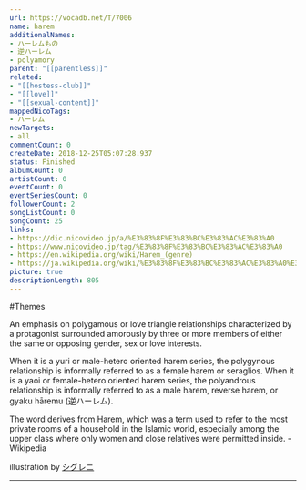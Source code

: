 ```yaml
---
url: https://vocadb.net/T/7006
name: harem
additionalNames: 
- ハーレムもの
- 逆ハーレム
- polyamory
parent: "[[parentless]]"
related:
- "[[hostess-club]]"
- "[[love]]"
- "[[sexual-content]]"
mappedNicoTags:
- ハーレム
newTargets:
- all
commentCount: 0
createDate: 2018-12-25T05:07:28.937
status: Finished
albumCount: 0
artistCount: 0
eventCount: 0
eventSeriesCount: 0
followerCount: 2
songListCount: 0
songCount: 25
links: 
- https://dic.nicovideo.jp/a/%E3%83%8F%E3%83%BC%E3%83%AC%E3%83%A0
- https://www.nicovideo.jp/tag/%E3%83%8F%E3%83%BC%E3%83%AC%E3%83%A0
- https://en.wikipedia.org/wiki/Harem_(genre)
- https://ja.wikipedia.org/wiki/%E3%83%8F%E3%83%BC%E3%83%AC%E3%83%A0%E3%82%82%E3%81%AE
picture: true
descriptionLength: 805
---
```


#Themes

An emphasis on polygamous or love triangle relationships characterized by a protagonist surrounded amorously by three or more members of either the same or opposing gender, sex or love interests.

When it is a yuri or male-hetero oriented harem series, the polygynous relationship is informally referred to as a female harem or seraglios. When it is a yaoi or female-hetero oriented harem series, the polyandrous relationship is informally referred to as a male harem, reverse harem, or gyaku hāremu (逆ハーレム).

The word derives from Harem, which was a term used to refer to the most private rooms of a household in the Islamic world, especially among the upper class where only women and close relatives were permitted inside.
-Wikipedia

illustration by [シグレニ](https://www.pixiv.net/member.php?id=2156537)

---


